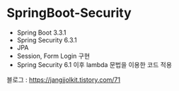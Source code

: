# SpringBoot-Security

- Spring Boot 3.3.1
- Spring Security 6.3.1
- JPA
- Session, Form Login 구현
- Spring Security 6.1 이후 lambda 문법을 이용한 코드 적용

블로그 : https://jangjjolkit.tistory.com/71
